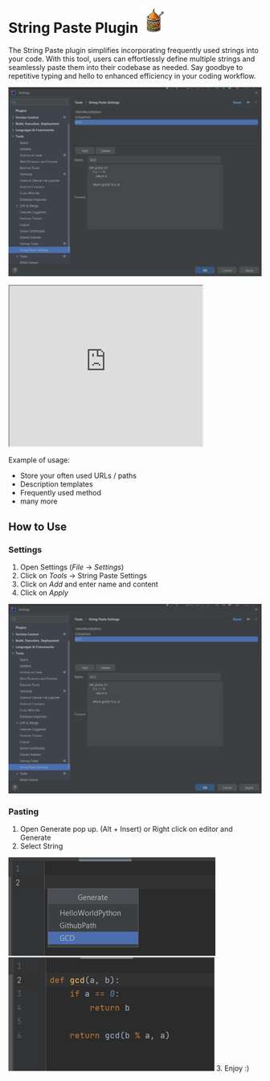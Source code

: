 # String Paste Plugin <img src="images/logo.png" width="50">

The String Paste plugin simplifies incorporating frequently used strings into your code.
With this tool, users can effortlessly define multiple strings and seamlessly paste them
into their codebase as needed. 
Say goodbye to repetitive typing and hello to enhanced efficiency in your coding workflow.

![](images/settings.png)

<iframe width="384px" height="319px" src="https://plugins.jetbrains.com/embeddable/card/23982"></iframe>

Example of usage:
- Store your often used URLs / paths
- Description templates
- Frequently used method
- many more

## How to Use
### Settings

1. Open Settings (*File* -> *Settings*)
2. Click on *Tools* -> String Paste Settings
3. Click on *Add* and enter name and content
4. Click on *Apply*

![](images/settings.png)

### Pasting

1. Open Generate pop up. (Alt + Insert) or 
   Right click on editor and Generate 
2. Select String

![](images/pasted2.png)
![](images/pasted.png)
3. Enjoy :)